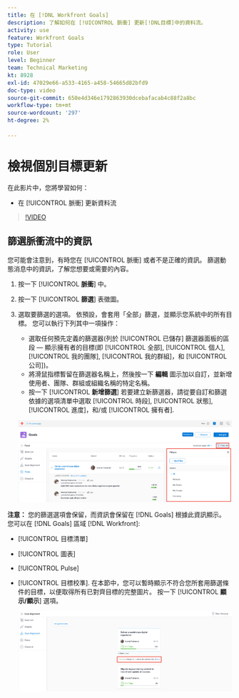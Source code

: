 ```yaml
---
title: 在 [!DNL Workfront Goals]
description: 了解如何在 [!UICONTROL 脈衝] 更新[!DNL目標]中的資料流。
activity: use
feature: Workfront Goals
type: Tutorial
role: User
level: Beginner
team: Technical Marketing
kt: 8928
exl-id: 47029e66-a533-4165-a458-54665d82bfd9
doc-type: video
source-git-commit: 650e4d346e1792863930dcebafacab4c88f2a8bc
workflow-type: tm+mt
source-wordcount: '297'
ht-degree: 2%

---
```


# 檢視個別目標更新

在此影片中，您將學習如何：

* 在 [!UICONTROL 脈衝] 更新資料流

>[!VIDEO](https://video.tv.adobe.com/v/335200/?quality=12&learn=on)

## 篩選脈衝流中的資訊

您可能會注意到，有時您在 [!UICONTROL 脈衝] 或者不是正確的資訊。 篩選動態消息中的資訊，了解您想要或需要的內容。

1. 按一下 [!UICONTROL **脈衝**] 中。
1. 按一下 [!UICONTROL **篩選**] 表徵圖。
1. 選取要篩選的選項。 依預設，會套用「全部」篩選，並顯示您系統中的所有目標。 您可以執行下列其中一項操作：

   * 選取任何預先定義的篩選器(列於 [!UICONTROL 已儲存] 篩選器面板的區段 — 顯示擁有者的目標(即 [!UICONTROL 全部], [!UICONTROL 個人], [!UICONTROL 我的團隊], [!UICONTROL 我的群組]，和 [!UICONTROL 公司])。
   * 將滑鼠指標暫留在篩選器名稱上，然後按一下 **編輯** 圖示加以自訂，並新增使用者、團隊、群組或組織名稱的特定名稱。
   * 按一下 [!UICONTROL **新增篩選**] 若要建立新篩選器，請從要自訂和篩選依據的選項清單中選取 [!UICONTROL 時段], [!UICONTROL 狀態], [!UICONTROL 進度]，和/或 [!UICONTROL 擁有者].

   ![的影像 [!UICONTROL 篩選器] 面板 [!DNL Workfront Goals]](assets/18-workfront-goals-pulse-stream.png)

**注意：** 您的篩選選項會保留，而資訊會保留在 [!DNL Goals] 根據此資訊顯示。 您可以在 [!DNL Goals] 區域 [!DNL Workfront]:

* [!UICONTROL 目標清單]
* [!UICONTROL 圖表]
* [!UICONTROL Pulse]
* [!UICONTROL 目標校準]. 在本節中，您可以暫時顯示不符合您所套用篩選條件的目標，以便取得所有已對齊目標的完整圖片。 按一下 [!UICONTROL **顯示/顯示**] 選項。

   ![](assets/19-workfront-goals-filter-show-it.png)

